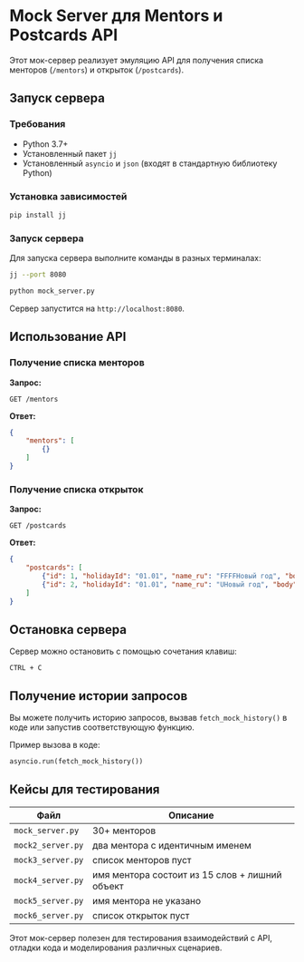 # Mock Server для Mentors и Postcards API

Этот мок-сервер реализует эмуляцию API для получения списка менторов (`/mentors`) и открыток (`/postcards`).

## Запуск сервера

### Требования
- Python 3.7+
- Установленный пакет `jj`
- Установленный `asyncio` и `json` (входят в стандартную библиотеку Python)

### Установка зависимостей
```sh
pip install jj
```

### Запуск сервера

Для запуска сервера выполните команды в разных терминалах:
```sh
jj --port 8080
```

```sh
python mock_server.py
```

Сервер запустится на `http://localhost:8080`.

## Использование API

### Получение списка менторов
**Запрос:**
```http
GET /mentors
```

**Ответ:**
```json
{
    "mentors": [
        {}
    ]
}
```

### Получение списка открыток
**Запрос:**
```http
GET /postcards
```

**Ответ:**
```json
{
    "postcards": [
        {"id": 1, "holidayId": "01.01", "name_ru": "FFFFНовый год", "body": "🎉✨С Новым годом! Пусть этот год принесёт вам счастье, здоровье и успех!"},
        {"id": 2, "holidayId": "01.01", "name_ru": "UНовый год", "body": "🚀Новый год — это начало новой главы! Пусть она будет написана счастьем!"}
    ]
}
```

## Остановка сервера
Сервер можно остановить с помощью сочетания клавиш:
```
CTRL + C
```

## Получение истории запросов

Вы можете получить историю запросов, вызвав `fetch_mock_history()` в коде или запустив соответствующую функцию.

Пример вызова в коде:
```python
asyncio.run(fetch_mock_history())
```

## Кейсы для тестирования

| Файл | Описание |
|-------|-----------|
| `mock_server.py` | 30+ менторов |
| `mock2_server.py` | два ментора с идентичным именем |
| `mock3_server.py` | список менторов пуст |
| `mock4_server.py` | имя ментора состоит из 15 слов + лишний объект|
| `mock5_server.py` | имя ментора не указано |
| `mock6_server.py` | список открыток пуст |

Этот мок-сервер полезен для тестирования взаимодействий с API, отладки кода и моделирования различных сценариев.




